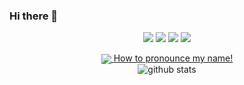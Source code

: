 ### Hi there 👋

<p align="center">
  <a href= "https://medium.com/@garssallaoui.bayrem"><img src="https://img.icons8.com/color/30/000000/medium-logo.png"/></a>
  <a href= "https://www.linkedin.com/in/bayrem-gharssellaoui/"><img src="https://img.icons8.com/material-outlined/30/000000/linkedin.png"/></a>
  <a href= "https://www.youtube.com/channel/UCj_aGuryykHGnmFXHa5kzLQ"><img src="https://img.icons8.com/material-outlined/30/000000/youtube.png"/></a>
  <a href= "https://twitter.com/kaizoku_ouh"><img src="https://img.icons8.com/material-outlined/30/000000/twitter.png"/></a>
</p>

<p  align="center">
  <a href="https://github.com/anuraghazra/github-readme-stats">
  <img align="center" src="https://ggithub-readme-stats.vercel.app/api/top-langs/?username=kaizoku-oh" />
</a>
  <a href="https://raw.githubusercontent.com/mmphego/mmphego/master/resources/mpho.mp3">How to pronounce my name!</a></br>
  <img src="https://github-readme-stats.vercel.app/api/?username=kaizoku-oh&show_icons=true&title_color=fffffff&icon_color=000000&text_color=000000" alt="github stats"/></br>
</p>


<!--
**kaizoku-oh/kaizoku-oh** is a ✨ _special_ ✨ repository because its `README.md` (this file) appears on your GitHub profile.

Here are some ideas to get you started:

- 🔭 I’m currently working on ...
- 🌱 I’m currently learning ...
- 👯 I’m looking to collaborate on ...
- 🤔 I’m looking for help with ...
- 💬 Ask me about ...
- 📫 How to reach me: ...
- 😄 Pronouns: ...
- ⚡ Fun fact: ...
-->
